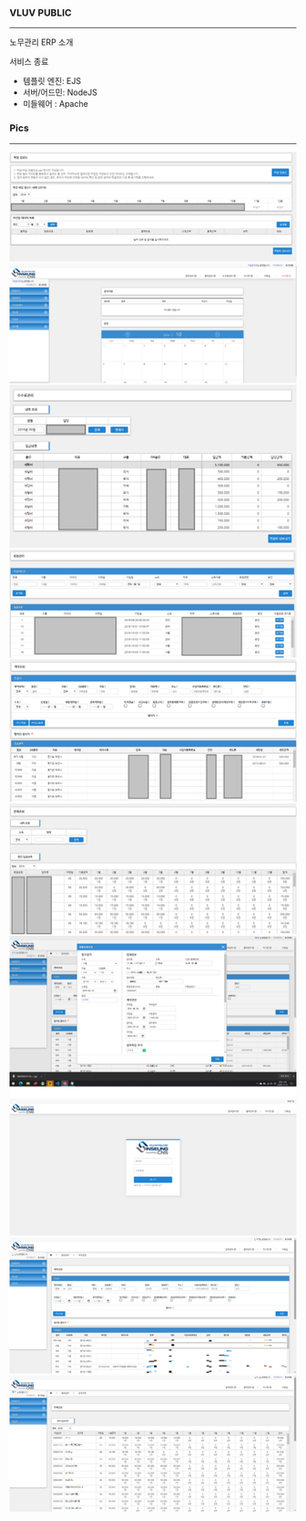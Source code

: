 ### VLUV PUBLIC
---

노무관리 ERP 소개

서비스 종료


- 템플릿 엔진: EJS
- 서버/어드민: NodeJS 
- 미들웨어 : Apache

### Pics
---
![alt](/images/1.png)
![alt](/images/2.png)
![alt](/images/3.png)
![alt](/images/4.png)
![alt](/images/5.png)
![alt](/images/6.png)
![alt](/images/7.png)
![alt](/images/8.png)
![alt](/images/9.png)
![alt](/images/10.png)
